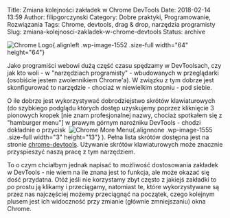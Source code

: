 Title: Zmiana kolejności zakładek w Chrome DevTools
Date: 2018-02-14 13:59
Author: filipgorczynski
Category: Dobre praktyki, Programowanie, Rozwiązania
Tags: Chrome, devtools, drag &amp; drop, narzędzia programisty
Slug: zmiana-kolejnosci-zakladek-w-chrome-devtools
Status: archive

![Chrome Logo](https://filipgorczynski.files.wordpress.com/2018/02/chrome-logo-e1518598798564.png){.alignleft .wp-image-1552 .size-full width="64" height="64"}

Jako programiści webowi dużą część czasu spędzamy w DevToolsach, czy jak kto woli - w "narzędziach programisty" - wbudowanych w przeglądarki (osobiście jestem zwolennikiem Chrome'a). W związku z tym dobrze jest skonfigurować to narzędzie - chociaż w niewielkim stopniu - pod siebie.

O ile dobrze jest wykorzystywać dobrodziejstwo skrótów klawiaturowych (do szybkiego podglądu których dostęp uzyskujemy poprzez kliknięcie 3 pionowych kropek [nie znam profesjonalnej nazwy, chociaż spotkałem się z "hamburger menu"] w prawym górnym narożniku DevTools - chodzi dokładnie o przycisk  ![Chrome More Menu](https://filipgorczynski.files.wordpress.com/2018/02/chrome_more_menu-e1518600773466.png){.alignnone .wp-image-1555 .size-full width="3" height="13"} ). Pełna lista skrótów dostępna jest na stronie [chrome-devtools](https://developers.google.com/web/tools/chrome-devtools/shortcuts). Używanie skrótów klawiaturowych może znacznie przyspieszyć naszą pracę z tym narzędziem.

To o czym chciałbym jednak napisać to możliwość dostosowania zakładek w DevTools - nie wiem na ile znana jest to funkcja, ale może okazać się dość przydatna. Otóż jeśli nie korzystamy zbyt często z jakiejś zakładki to po prostu ją klikamy i przeciągamy, natomiast te, które wykorzystywane są przez nas najczęściej możemy przeciągnąć na początek, czego kolejnym plusem jest ich widoczność przy zmianie (głównie zmniejszaniu) okna Chrome.
